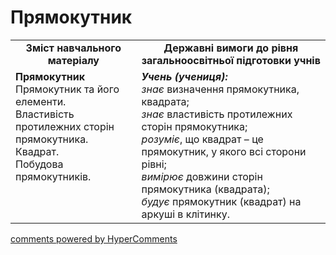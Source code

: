 <div id="hypercomments_widget" class="js-hypercomments-widget invisible"></div>

# Прямокутник
<table>
  <tr>
    <td width="40%" align="center"><b>Зміст навчального матеріалу<b></td>
    <td width="60%" align="center"><b>Державні вимоги до рівня загальноосвітньої підготовки учнів</b></td>
  </tr>
  <tr>
    <td width="40%" style="vertical-align:top !important;"><b>Прямокутник</b><br>
Прямокутник та його елементи.<br>
Властивість протилежних сторін прямокутника.<br>
Квадрат.<br>
Побудова прямокутників.<br></td>
    <td width="60%" style="vertical-align:top !important;"><i><b>Учень (учениця):</b></i><br>
<i>знає</i> визначення прямокутника, квадрата;<br>
<i>знає</i> властивість протилежних сторін прямокутника;<br>
<i>розуміє</i>, що квадрат – це прямокутник, у якого всі сторони рівні;<br>
<i>вимірює</i> довжини сторін прямокутника (квадрата);<br>
<i>будує</i> прямокутник (квадрат) на аркуші в клітинку.<br></td>
  </tr>
</table>

<div class="js-hypercomments-container">
    <a href="http://hypercomments.com" class="hc-link" title="comments widget">comments powered by HyperComments</a>
</div>